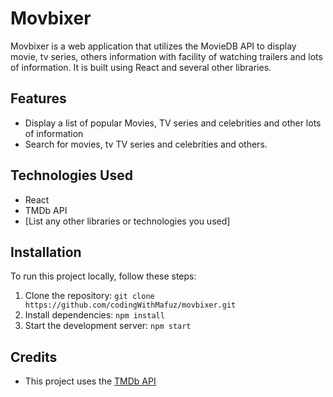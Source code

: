# Movbixer

Movbixer is a web application that utilizes the MovieDB API to display movie, tv series, others information with facility of watching trailers and lots of information. It is built using React and several other libraries.

## Features

- Display a list of popular Movies, TV series and celebrities and other lots of information
- Search for movies, tv TV series and celebrities and others.

## Technologies Used

- React
- TMDb API
- [List any other libraries or technologies you used]

## Installation

To run this project locally, follow these steps:

1. Clone the repository: `git clone https://github.com/codingWithMafuz/movbixer.git`
2. Install dependencies: `npm install`
3. Start the development server: `npm start`


## Credits

- This project uses the [TMDb API](https://developer.themoviedb.org/)

